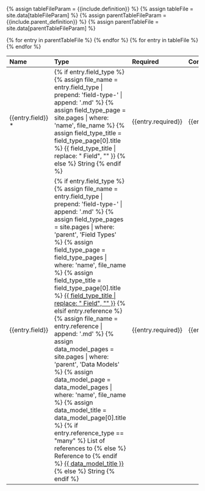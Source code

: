 {% assign tableFileParam = {{include.definition}} %}
{% assign tableFile = site.data[tableFileParam] %}
{% assign parentTableFileParam = {{include.parent_definition}} %}
{% assign parentTableFile = site.data[parentTableFileParam] %}

<table>
  <thead>
    <tr>
      <th style="text-align: left;">Name</th>
      <th style="text-align: left;">Type</th>
      <th style="text-align: left;">Required</th>
      <th style="text-align: left;">Comment</th>
    </tr>
  </thead>
  <tbody>
    {% for entry in parentTableFile %}
    <tr class="parent-definition">
      <td>
        {{entry.field}} *
      </td>
      <td>
        {% if entry.field_type %}
          {% assign file_name = entry.field_type | prepend: 'field-type-' | append: '.md' %}
          {% assign field_type_page = site.pages | where: 'name', file_name %}
          {% assign field_type_title = field_type_page[0].title %}
          {{ field_type_title | replace: " Field", "" }}
        {% else %}
          String
        {% endif %}
      </td>
      <td>{{entry.required}}</td>
      <td>{{entry.comment}}</td>
    </tr>
    {% endfor %}
    {% for entry in tableFile %}
    <tr>
      <td>
        {{entry.field}}
      </td>
      <td>
        {% if entry.field_type %}
          {% assign file_name = entry.field_type | prepend: 'field-type-' | append: '.md' %}
          {% assign field_type_pages = site.pages | where: 'parent', 'Field Types' %}
          {% assign field_type_page = field_type_pages | where: 'name', file_name %}
          {% assign field_type_title = field_type_page[0].title %}
          <a href="{{entry.field_type | prepend: "../field-types/field-type-" + site.base_url}}.html">{{ field_type_title | replace: " Field", "" }}</a>
        {% elsif entry.reference %}
          {% assign file_name = entry.reference | append: '.md' %}
          {% assign data_model_pages = site.pages | where: 'parent', 'Data Models' %}
          {% assign data_model_page = data_model_pages | where: 'name', file_name %}
          {% assign data_model_title = data_model_page[0].title %}
          {% if entry.reference_type == "many" %}
            List of references to 
          {% else %}
            Reference to 
          {% endif %}
          <a href="{{entry.reference | prepend: "../data-models/" + site.base_url}}.html">{{ data_model_title }}</a>
        {% else %}
          String
        {% endif %}
      </td>
      <td>{{entry.required}}</td>
      <td>{{entry.comment}}</td>
    </tr>
    {% endfor %}  </tbody>
</table>
